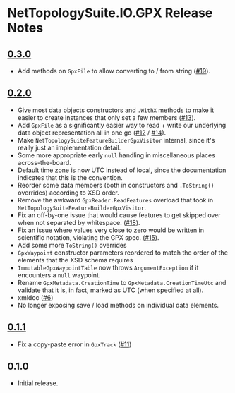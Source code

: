 # NetTopologySuite.IO.GPX Release Notes

## [0.3.0](https://github.com/NetTopologySuite/NetTopologySuite.IO.GPX/milestone/4)
- Add methods on `GpxFile` to allow converting to / from string ([#19](https://github.com/NetTopologySuite/NetTopologySuite.IO.GPX/issues/19)).

## [0.2.0](https://github.com/NetTopologySuite/NetTopologySuite.IO.GPX/milestone/2)
- Give most data objects constructors and `.WithX` methods to make it easier to create instances that only set a few members ([#13](https://github.com/NetTopologySuite/NetTopologySuite.IO.GPX/issues/13)).
- Add `GpxFile` as a significantly easier way to read + write our underlying data object representation all in one go ([#12](https://github.com/NetTopologySuite/NetTopologySuite.IO.GPX/issues/12) / [#14](https://github.com/NetTopologySuite/NetTopologySuite.IO.GPX/issues/14)).
- Make `NetTopologySuiteFeatureBuilderGpxVisitor` internal, since it's really just an implementation detail.
- Some more appropriate early `null` handling in miscellaneous places across-the-board.
- Default time zone is now UTC instead of local, since the documentation indicates that this is the convention.
- Reorder some data members (both in constructors and `.ToString()` overrides) according to XSD order.
- Remove the awkward `GpxReader.ReadFeatures` overload that took in `NetTopologySuiteFeatureBuilderGpxVisitor`.
- Fix an off-by-one issue that would cause features to get skipped over when not separated by whitespace. ([#18](https://github.com/NetTopologySuite/NetTopologySuite.IO.GPX/issues/18)).
- Fix an issue where values very close to zero would be written in scientific notation, violating the GPX spec. ([#15](https://github.com/NetTopologySuite/NetTopologySuite.IO.GPX/issues/15)).
- Add some more `ToString()` overrides
- `GpxWaypoint` constructor parameters reordered to match the order of the elements that the XSD schema requires
- `ImmutableGpxWaypointTable` now throws `ArgumentException` if it encounters a `null` waypoint.
- Rename `GpxMetadata.CreationTime` to `GpxMetadata.CreationTimeUtc` and validate that it is, in fact, marked as UTC (when specified at all).
- xmldoc ([#6](https://github.com/NetTopologySuite/NetTopologySuite.IO.GPX/issues/6))
- No longer exposing save / load methods on individual data elements.

## [0.1.1](https://github.com/NetTopologySuite/NetTopologySuite.IO.GPX/milestone/3)
- Fix a copy-paste error in `GpxTrack` ([#11](https://github.com/NetTopologySuite/NetTopologySuite.IO.GPX/issues/11))

## 0.1.0
- Initial release.
